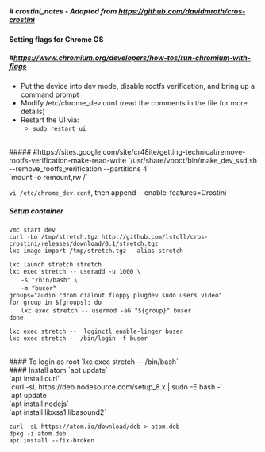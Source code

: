 ##### # crostini_notes - Adapted from https://github.com/davidmroth/cros-crostini


#### Setting flags for Chrome OS
##### #https://www.chromium.org/developers/how-tos/run-chromium-with-flags

- Put the device into dev mode, disable rootfs verification, and bring up a command prompt
- Modify /etc/chrome_dev.conf (read the comments in the file for more details)
- Restart the UI via:
  * `sudo restart ui`

<br>
##### #https://sites.google.com/site/cr48ite/getting-technical/remove-rootfs-verification-make-read-write
`/usr/share/vboot/bin/make_dev_ssd.sh --remove_rootfs_verification --partitions 4`<br>
`mount -o remount,rw /`

`vi /etc/chrome_dev.conf`, then append --enable-features=Crostini

##### Setup container
`vmc start dev`<br>
`curl -Lo /tmp/stretch.tgz http://github.com/lstoll/cros-crostini/releases/download/0.1/stretch.tgz`<br>
`lxc image import /tmp/stretch.tgz --alias stretch`

`lxc launch stretch stretch`<br>
`lxc exec stretch -- useradd -u 1000 \`<br>
&nbsp;&nbsp;&nbsp;&nbsp;&nbsp;&nbsp;`-s "/bin/bash" \`<br>
&nbsp;&nbsp;&nbsp;&nbsp;&nbsp;&nbsp;`-m "buser"`<br>
`groups="audio cdrom dialout floppy plugdev sudo users video"`<br>
`for group in ${groups}; do`<br>
&nbsp;&nbsp;&nbsp;&nbsp;&nbsp;&nbsp;`lxc exec stretch -- usermod -aG "${group}" buser`<br>
`done`<br>

`lxc exec stretch --  loginctl enable-linger buser`<br>
`lxc exec stretch -- /bin/login -f buser`<br>

<br>
#### To login as root
`lxc exec stretch -- /bin/bash`

<br>
#### Install atom
`apt update`<br>
`apt install curl`<br>
`curl -sL https://deb.nodesource.com/setup_8.x | sudo -E bash -`<br>
`apt update`<br>
`apt install nodejs`<br>
`apt install libxss1 libasound2`<br>

`curl -sL https://atom.io/download/deb > atom.deb`<br>
`dpkg -i atom.deb`<br>
`apt install --fix-broken`<br>
